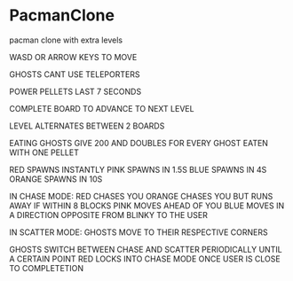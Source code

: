 # PacmanClone
pacman clone with extra levels

WASD OR ARROW KEYS TO MOVE

GHOSTS CANT USE TELEPORTERS

POWER PELLETS LAST 7 SECONDS

COMPLETE BOARD TO ADVANCE TO NEXT LEVEL

LEVEL ALTERNATES BETWEEN 2 BOARDS

EATING GHOSTS GIVE 200 AND DOUBLES FOR 
EVERY GHOST EATEN WITH ONE PELLET

RED SPAWNS INSTANTLY
PINK SPAWNS IN 1.5S
BLUE SPAWNS IN 4S
ORANGE SPAWNS IN 10S

IN CHASE MODE:
RED CHASES YOU
ORANGE CHASES YOU BUT RUNS AWAY IF WITHIN 8 BLOCKS
PINK MOVES AHEAD OF YOU
BLUE MOVES IN A DIRECTION OPPOSITE FROM BLINKY TO THE USER

IN SCATTER MODE:
GHOSTS MOVE TO THEIR RESPECTIVE CORNERS

GHOSTS SWITCH BETWEEN CHASE AND SCATTER PERIODICALLY UNTIL A CERTAIN POINT
RED LOCKS INTO CHASE MODE ONCE USER IS CLOSE TO COMPLETETION

